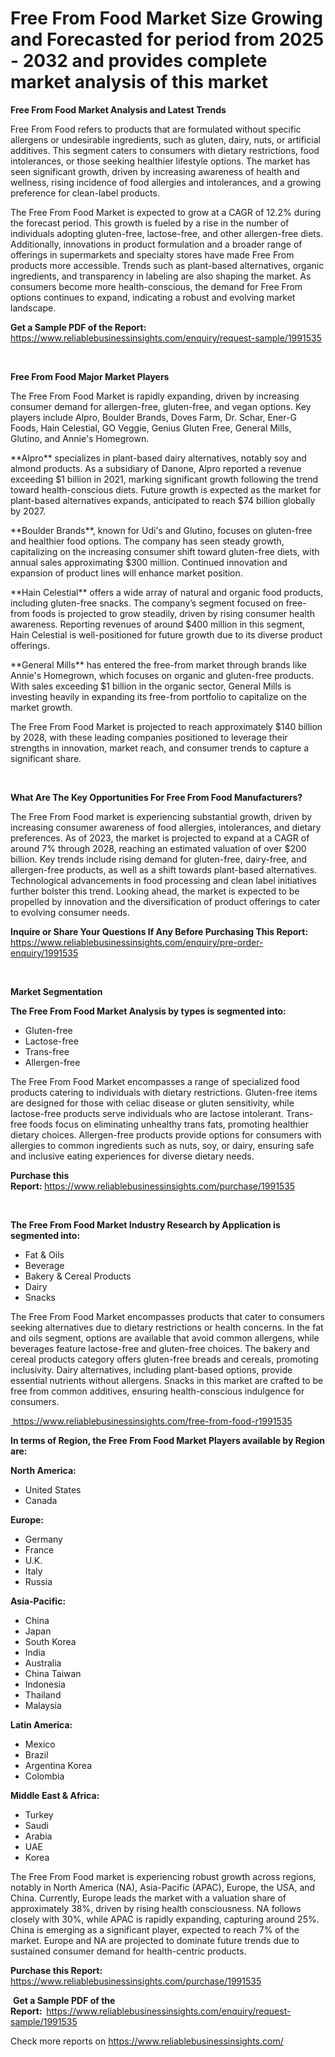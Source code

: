 <p><h1>Free From Food Market Size Growing and Forecasted for period from 2025 - 2032 and provides complete market analysis of this market</h1></p><p><strong>Free From Food Market Analysis and Latest Trends</strong></p>
<p><p>Free From Food refers to products that are formulated without specific allergens or undesirable ingredients, such as gluten, dairy, nuts, or artificial additives. This segment caters to consumers with dietary restrictions, food intolerances, or those seeking healthier lifestyle options. The market has seen significant growth, driven by increasing awareness of health and wellness, rising incidence of food allergies and intolerances, and a growing preference for clean-label products.</p><p>The Free From Food Market is expected to grow at a CAGR of 12.2% during the forecast period. This growth is fueled by a rise in the number of individuals adopting gluten-free, lactose-free, and other allergen-free diets. Additionally, innovations in product formulation and a broader range of offerings in supermarkets and specialty stores have made Free From products more accessible. Trends such as plant-based alternatives, organic ingredients, and transparency in labeling are also shaping the market. As consumers become more health-conscious, the demand for Free From options continues to expand, indicating a robust and evolving market landscape.</p></p>
<p><strong>Get a Sample PDF of the Report:&nbsp;</strong> <a href="https://www.reliablebusinessinsights.com/enquiry/request-sample/1991535?utm_campaign=101&utm_medium=2&utm_source=Github&utm_content=ia&utm_term=06022025&utm_id=free-from-food">https://www.reliablebusinessinsights.com/enquiry/request-sample/1991535</a></p>
<p>&nbsp;</p>
<p><strong>Free From Food Major Market Players</strong></p>
<p><p>The Free From Food Market is rapidly expanding, driven by increasing consumer demand for allergen-free, gluten-free, and vegan options. Key players include Alpro, Boulder Brands, Doves Farm, Dr. Schar, Ener-G Foods, Hain Celestial, GO Veggie, Genius Gluten Free, General Mills, Glutino, and Annie's Homegrown.</p><p>**Alpro** specializes in plant-based dairy alternatives, notably soy and almond products. As a subsidiary of Danone, Alpro reported a revenue exceeding $1 billion in 2021, marking significant growth following the trend toward health-conscious diets. Future growth is expected as the market for plant-based alternatives expands, anticipated to reach $74 billion globally by 2027.</p><p>**Boulder Brands**, known for Udi's and Glutino, focuses on gluten-free and healthier food options. The company has seen steady growth, capitalizing on the increasing consumer shift toward gluten-free diets, with annual sales approximating $300 million. Continued innovation and expansion of product lines will enhance market position.</p><p>**Hain Celestial** offers a wide array of natural and organic food products, including gluten-free snacks. The company’s segment focused on free-from foods is projected to grow steadily, driven by rising consumer health awareness. Reporting revenues of around $400 million in this segment, Hain Celestial is well-positioned for future growth due to its diverse product offerings.</p><p>**General Mills** has entered the free-from market through brands like Annie's Homegrown, which focuses on organic and gluten-free products. With sales exceeding $1 billion in the organic sector, General Mills is investing heavily in expanding its free-from portfolio to capitalize on the market growth.</p><p>The Free From Food Market is projected to reach approximately $140 billion by 2028, with these leading companies positioned to leverage their strengths in innovation, market reach, and consumer trends to capture a significant share.</p></p>
<p>&nbsp;</p>
<p><strong>What Are The Key Opportunities For Free From Food Manufacturers?</strong></p>
<p><p>The Free From Food market is experiencing substantial growth, driven by increasing consumer awareness of food allergies, intolerances, and dietary preferences. As of 2023, the market is projected to expand at a CAGR of around 7% through 2028, reaching an estimated valuation of over $200 billion. Key trends include rising demand for gluten-free, dairy-free, and allergen-free products, as well as a shift towards plant-based alternatives. Technological advancements in food processing and clean label initiatives further bolster this trend. Looking ahead, the market is expected to be propelled by innovation and the diversification of product offerings to cater to evolving consumer needs.</p></p>
<p><strong>Inquire or Share Your Questions If Any Before Purchasing This Report:</strong> <a href="https://www.reliablebusinessinsights.com/enquiry/pre-order-enquiry/1991535?utm_campaign=101&utm_medium=2&utm_source=Github&utm_content=ia&utm_term=06022025&utm_id=free-from-food">https://www.reliablebusinessinsights.com/enquiry/pre-order-enquiry/1991535</a></p>
<p>&nbsp;</p>
<p><strong>Market Segmentation</strong></p>
<p><strong>The Free From Food Market Analysis by types is segmented into:</strong></p>
<p><ul><li>Gluten-free</li><li>Lactose-free</li><li>Trans-free</li><li>Allergen-free</li></ul></p>
<p><p>The Free From Food Market encompasses a range of specialized food products catering to individuals with dietary restrictions. Gluten-free items are designed for those with celiac disease or gluten sensitivity, while lactose-free products serve individuals who are lactose intolerant. Trans-free foods focus on eliminating unhealthy trans fats, promoting healthier dietary choices. Allergen-free products provide options for consumers with allergies to common ingredients such as nuts, soy, or dairy, ensuring safe and inclusive eating experiences for diverse dietary needs.</p></p>
<p><strong>Purchase this Report:&nbsp;</strong><a href="https://www.reliablebusinessinsights.com/purchase/1991535?utm_campaign=101&utm_medium=2&utm_source=Github&utm_content=ia&utm_term=06022025&utm_id=free-from-food">https://www.reliablebusinessinsights.com/purchase/1991535</a></p>
<p>&nbsp;</p>
<p><strong>The Free From Food Market Industry Research by Application is segmented into:</strong></p>
<p><ul><li>Fat & Oils</li><li>Beverage</li><li>Bakery & Cereal Products</li><li>Dairy</li><li>Snacks</li></ul></p>
<p><p>The Free From Food Market encompasses products that cater to consumers seeking alternatives due to dietary restrictions or health concerns. In the fat and oils segment, options are available that avoid common allergens, while beverages feature lactose-free and gluten-free choices. The bakery and cereal products category offers gluten-free breads and cereals, promoting inclusivity. Dairy alternatives, including plant-based options, provide essential nutrients without allergens. Snacks in this market are crafted to be free from common additives, ensuring health-conscious indulgence for consumers.</p></p>
<p><a href="https://www.reliablebusinessinsights.com/free-from-food-r1991535?utm_campaign=101&utm_medium=2&utm_source=Github&utm_content=ia&utm_term=06022025&utm_id=free-from-food">&nbsp;https://www.reliablebusinessinsights.com/free-from-food-r1991535</a></p>
<p><strong>In terms of Region, the Free From Food Market Players available by Region are:</strong></p>
<p>
    <p> <strong> North America: </strong>
        <ul>
            <li>United States</li>
            <li>Canada</li>
        </ul>
        </p> 
    <p> <strong> Europe: </strong>
        <ul>
            <li>Germany</li>
            <li>France</li>
            <li>U.K.</li>
            <li>Italy</li>
            <li>Russia</li>
        </ul>
        </p> 
    <p> <strong> Asia-Pacific: </strong>
        <ul>
            <li>China</li>
            <li>Japan</li>
            <li>South Korea</li>
            <li>India</li>
            <li>Australia</li>
            <li>China Taiwan</li>
            <li>Indonesia</li>
            <li>Thailand</li>
            <li>Malaysia</li>
        </ul>
        </p> 
    <p> <strong> Latin America: </strong>
        <ul>
            <li>Mexico</li>
            <li>Brazil</li>
            <li>Argentina Korea</li>
            <li>Colombia</li>
        </ul>
        </p> 
    <p> <strong> Middle East & Africa: </strong>
        <ul>
            <li>Turkey</li>
            <li>Saudi</li>
            <li>Arabia</li>
            <li>UAE</li>
            <li>Korea</li>
        </ul>
    </p>
    </p>
<p><p>The Free From Food market is experiencing robust growth across regions, notably in North America (NA), Asia-Pacific (APAC), Europe, the USA, and China. Currently, Europe leads the market with a valuation share of approximately 38%, driven by rising health consciousness. NA follows closely with 30%, while APAC is rapidly expanding, capturing around 25%. China is emerging as a significant player, expected to reach 7% of the market. Europe and NA are projected to dominate future trends due to sustained consumer demand for health-centric products.</p></p>
<p><strong>Purchase this Report: </strong><a href="https://www.reliablebusinessinsights.com/purchase/1991535?utm_campaign=101&utm_medium=2&utm_source=Github&utm_content=ia&utm_term=06022025&utm_id=free-from-food">https://www.reliablebusinessinsights.com/purchase/1991535</a></p>
<p>&nbsp;<strong>Get a Sample PDF of the Report:&nbsp;&nbsp;</strong><a href="https://www.reliablebusinessinsights.com/enquiry/request-sample/1991535?utm_campaign=101&utm_medium=2&utm_source=Github&utm_content=ia&utm_term=06022025&utm_id=free-from-food">https://www.reliablebusinessinsights.com/enquiry/request-sample/1991535</a></p>
<p><strong></strong></p>
<p>Check more reports on <a href="https://www.reliablebusinessinsights.com/?utm_campaign=101&utm_medium=2&utm_source=Github&utm_content=ia&utm_term=06022025&utm_id=free-from-food">https://www.reliablebusinessinsights.com/</a></p>